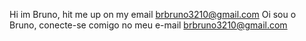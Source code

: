 Hi im Bruno, hit me up on my email brbruno3210@gmail.com
Oi sou o Bruno, conecte-se comigo no meu e-mail brbruno3210@gmail.com
